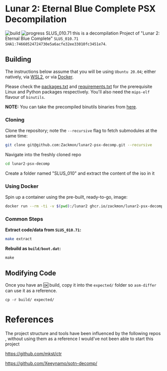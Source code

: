 #  Lunar 2: Eternal Blue Complete PSX Decompilation
![build](https://github.com/Zackmon/lunar2-psx-decomp/workflows/build/badge.svg)
![progress SLUS_010.71](https://img.shields.io/endpoint?url=https://raw.githubusercontent.com/Zackmon/lunar2-psx-decomp/gh-pages/assets/progress-boot.json)
this is a  decompilation Project of "Lunar 2: Eternal Blue Complete" `SLUS_010.71` `SHA1:74660524724730e5a6acfe32ee33010fc3451e74`.

## Building

The instructions below assume that you will be using `Ubuntu 20.04`; either natively, via [WSL2](https://docs.microsoft.com/en-us/windows/wsl/install-win10), or via [Docker](https://docs.docker.com/get-docker/).

Please check the [packages.txt](packages.txt) and [requirements.txt](requirements.txt) for the prerequisite Linux and Python packages respectively. You'll also need the `mips-elf` flavour of `binutils`.

**NOTE:** You can take the precompiled binutils binaries from [here](https://github.com/mkst/esa/releases).

### Cloning

Clone the repository; note the `--recursive` flag to fetch submodules at the same time:

```sh
git clone git@github.com:Zackmon/lunar2-psx-decomp.git --recursive
```

Navigate into the freshly cloned repo

```sh
cd lunar2-psx-decomp
```

Create a folder named "SLUS_010" and extract the content of the iso in it 

### Using Docker

Spin up a container using the pre-built, ready-to-go, image:
```sh
docker run --rm -ti -v $(pwd):/lunar2 ghcr.io/zackmon/lunar2-psx-decomp:latest
```

### Common Steps

**Extract code/data from `SLUS_010.71`:**
```sh
make extract
```

**Rebuild as `build/boot.dat`:**
```
make
```

## Modifying Code

Once you have an :ok: build, copy it into the `expected/` folder so `asm-differ` can use it as a reference.

```
cp -r build/ expected/
```

# References
The project structure and tools have been influenced by the following repos , without using them as a reference I would've not been able to start this project

https://github.com/mkst/ctr

https://github.com/Xeeynamo/sotn-decomp/
